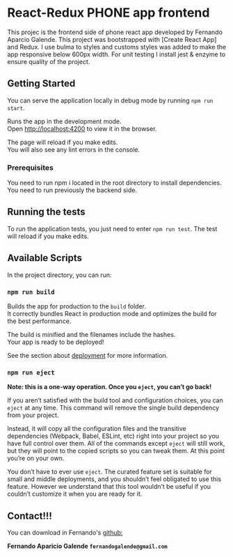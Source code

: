 # React-Redux PHONE app frontend

This projec is the frontend side of phone react app developed by Fernando Aparcio Galende.
This project was bootstrapped with [Create React App] and Redux.
I use bulma to styles and customs styles was added to make the app responsive below 600px width.
For unit testing I install jest & enzyme to ensure quality of the project.

## Getting Started

You can serve the application locally in debug mode by running `npm run start`.

Runs the app in the development mode.<br>
Open [http://localhost:4200](http://localhost:4200) to view it in the browser.

The page will reload if you make edits.<br>
You will also see any lint errors in the console.

### Prerequisites

You need to run npm i located in the root directory to install dependencies.
You need to run previously the backend side.

## Running the tests

To run the application tests, you just need to enter `npm run test`. The test will reload if you make edits.

## Available Scripts

In the project directory, you can run:

### `npm run build`

Builds the app for production to the `build` folder.<br>
It correctly bundles React in production mode and optimizes the build for the best performance.

The build is minified and the filenames include the hashes.<br>
Your app is ready to be deployed!

See the section about [deployment](https://facebook.github.io/create-react-app/docs/deployment) for more information.

### `npm run eject`

**Note: this is a one-way operation. Once you `eject`, you can’t go back!**

If you aren’t satisfied with the build tool and configuration choices, you can `eject` at any time. This command will remove the single build dependency from your project.

Instead, it will copy all the configuration files and the transitive dependencies (Webpack, Babel, ESLint, etc) right into your project so you have full control over them. All of the commands except `eject` will still work, but they will point to the copied scripts so you can tweak them. At this point you’re on your own.

You don’t have to ever use `eject`. The curated feature set is suitable for small and middle deployments, and you shouldn’t feel obligated to use this feature. However we understand that this tool wouldn’t be useful if you couldn’t customize it when you are ready for it.

## Contact!!!

You can download in Fernando's [github:](https://github.com/FernandoGalende/phone-react-app)

**Fernando Aparicio Galende `fernandogalende@gmail.com`**
